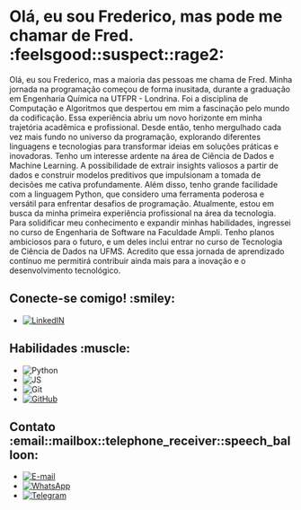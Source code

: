 <div>
    <h1> Olá, eu sou Frederico, mas pode me chamar de Fred. :feelsgood::suspect::rage2:</h1>
    <p>
Olá, eu sou Frederico, mas a maioria das pessoas me chama de Fred. Minha jornada na programação começou de forma inusitada, durante a graduação em Engenharia Química na UTFPR - Londrina. Foi a disciplina de Computação e Algoritmos que despertou em mim a fascinação pelo mundo da codificação.
Essa experiência abriu um novo horizonte em minha trajetória acadêmica e profissional. Desde então, tenho mergulhado cada vez mais fundo no universo da programação, explorando diferentes linguagens e tecnologias para transformar ideias em soluções práticas e inovadoras.
Tenho um interesse ardente na área de Ciência de Dados e Machine Learning. A possibilidade de extrair insights valiosos a partir de dados e construir modelos preditivos que impulsionam a tomada de decisões me cativa profundamente. Além disso, tenho grande facilidade com a linguagem Python, que considero uma ferramenta poderosa e versátil para enfrentar desafios de programação.
Atualmente, estou em busca da minha primeira experiência profissional na área da tecnologia. Para solidificar meu conhecimento e expandir minhas habilidades, ingressei no curso de Engenharia de Software na Faculdade Ampli. Tenho planos ambiciosos para o futuro, e um deles inclui entrar no curso de Tecnologia de Ciência de Dados na UFMS. Acredito que essa jornada de aprendizado contínuo me permitirá contribuir ainda mais para a inovação e o desenvolvimento tecnológico.
    </p>
   <p>
    </p>
</div>
<div>
  <h2>Conecte-se comigo! :smiley:</h2>

- [![LinkedIN](https://img.shields.io/badge/LinkedIn-000?style=for_thebadge&logo=linkedin&logoColor=0E76A8)](https://www.linkedin.com/in/frederico-nascimento-796174213/)

</div>
<div>
  <h2>Habilidades :muscle:</h2>

- ![Python](https://img.shields.io/badge/Python-000?style=for-the-badge&logo=python)  
- ![JS](https://img.shields.io/badge/JavaScript-yellow)  
- ![Git](https://img.shields.io/badge/git-%23F05033.svg?style=for-the-badge&logo=git&logoColor=white)
- [![GitHub](https://img.shields.io/badge/GitHub-000?style=for-the-badge&logo=github&logoColor=white)](https://github.com/trve-wolvenfaust)

</div>
<div>
  <h2>Contato :email::mailbox::telephone_receiver::speech_balloon:</h2>

- [![E-mail](https://img.shields.io/badge/Gmail-D14836?style=for-the-badge&logo=gmail&logoColor=white)](mailto:garciasubjr@gmail.com)
- [![WhatsApp](https://img.shields.io/badge/WhatsApp-25D366?style=for-the-badge&logo=whatsapp&logoColor=white)](https://wa.me/+55043996826156)
- [![Telegram](https://img.shields.io/badge/Telegram-000?style=for-the-badge&logo=telegram&logoColor=2CA5E0)](https://t.me/wolvenfaust)
